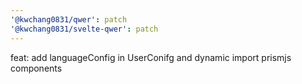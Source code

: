 ```yaml
---
'@kwchang0831/qwer': patch
'@kwchang0831/svelte-qwer': patch
---
```


feat: add languageConfig in UserConifg and dynamic import prismjs components
